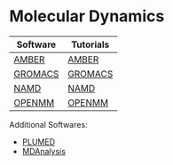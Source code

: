 # Molecular Dynamics

| Software                                               | Tutorials                                                         |
|--------------------------------------------------------|-------------------------------------------------------------------|
| [AMBER](https://ambermd.org/)                          | [AMBER](https://ambermd.org/tutorials/)                           |
| [GROMACS](https://manual.gromacs.org/documentation/#)  | [GROMACS](http://www.mdtutorials.com/gmx/)                        |
| [NAMD](https://www.ks.uiuc.edu/Research/namd/)         | [NAMD](http://www.ks.uiuc.edu/Training/Tutorials/namd-index.html) |
| [OPENMM](http://openmm.org/)                           | [OPENMM](http://openmm.org/tutorials/index.html)                  |

Additional Softwares:
- [PLUMED](https://www.plumed.org/)
- [MDAnalysis](https://www.mdanalysis.org/)
